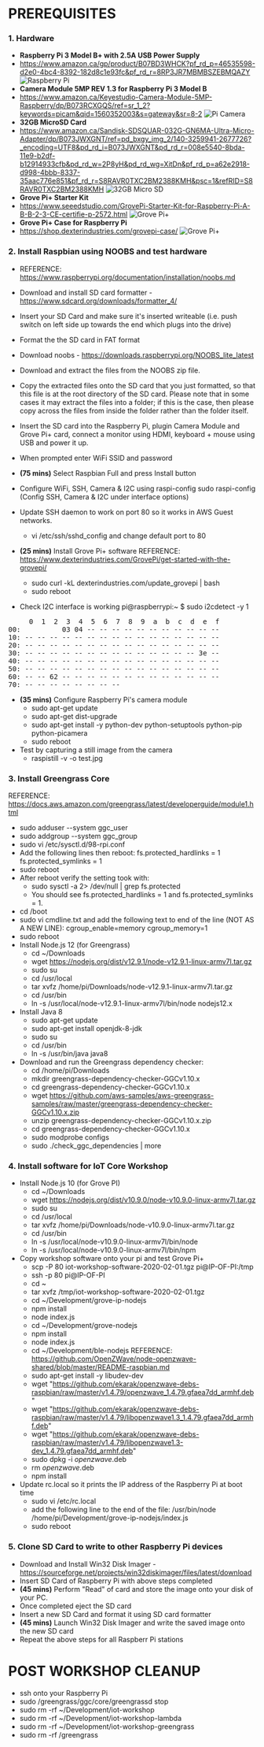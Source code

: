 # PREREQUISITES

### 1. Hardware
   - **Raspberry Pi 3 Model B+ with 2.5A USB Power Supply**
   - https://www.amazon.ca/gp/product/B07BD3WHCK?pf_rd_p=46535598-d2e0-4bc4-8392-182d8c1e93fc&pf_rd_r=8RP3JR7MBMBSZEBMQAZY
   ![Raspberry Pi](images/raspberry-pi-3b.jpg)
   - **Camera Module 5MP REV 1.3 for Raspberry Pi 3 Model B**
   - https://www.amazon.ca/Keyestudio-Camera-Module-5MP-Raspberry/dp/B073RCXGQS/ref=sr_1_2?keywords=picam&qid=1560352003&s=gateway&sr=8-2
   ![Pi Camera](images/pi-camera.jpg)
   - **32GB MicroSD Card**
   - https://www.amazon.ca/Sandisk-SDSQUAR-032G-GN6MA-Ultra-Micro-Adapter/dp/B073JWXGNT/ref=pd_bxgy_img_2/140-3259941-2677726?_encoding=UTF8&pd_rd_i=B073JWXGNT&pd_rd_r=008e5540-8bda-11e9-b2df-b12914933cfb&pd_rd_w=2P8yH&pd_rd_wg=XitDn&pf_rd_p=a62e2918-d998-4bbb-8337-35aac776e851&pf_rd_r=S8RAVR0TXC2BM2388KMH&psc=1&refRID=S8RAVR0TXC2BM2388KMH
   ![32GB Micro SD](images/sandisk-32GB.jpg)
   - **Grove Pi+ Starter Kit**
   - https://www.seeedstudio.com/GrovePi-Starter-Kit-for-Raspberry-Pi-A-B-B-2-3-CE-certifie-p-2572.html
   ![Grove Pi+](images/grove-pi.jpg)
   - **Grove Pi+ Case for Raspberry Pi**
   - https://shop.dexterindustries.com/grovepi-case/
   ![Grove Pi+](images/grovepi-case.jpg)

### 2. Install Raspbian using NOOBS and test hardware

   - REFERENCE: https://www.raspberrypi.org/documentation/installation/noobs.md

   - Download and install SD card formatter - https://www.sdcard.org/downloads/formatter_4/
   - Insert your SD Card and make sure it's inserted writeable
   (i.e. push switch on left side up towards the end which plugs into the drive)
   - Format the the SD card in FAT format
   - Download noobs - https://downloads.raspberrypi.org/NOOBS_lite_latest
   - Download and extract the files from the NOOBS zip file.
   - Copy the extracted files onto the SD card that you just formatted, so that this file is at the root directory of the SD card. Please note that in some cases it may extract the files into a folder; if this is the case, then please copy across the files from inside the folder rather than the folder itself.
   - Insert the SD card into the Raspberry Pi, plugin Camera Module and Grove Pi+ card, connect a monitor using HDMI, keyboard + mouse using USB and power it up.
   - When prompted enter WiFi SSID and password
   - **(75 mins)** Select Raspbian Full and press Install button
   - Configure WiFi, SSH, Camera & I2C using raspi-config
     sudo raspi-config (Config SSH, Camera & I2C under interface options)
   - Update SSH daemon to work on port 80 so it works in AWS Guest networks.
     - vi /etc/ssh/sshd_config and change default port to 80
   - **(25 mins)** Install Grove Pi+ software
   REFERENCE: https://www.dexterindustries.com/GrovePi/get-started-with-the-grovepi/
     - sudo curl -kL dexterindustries.com/update_grovepi | bash
     - sudo reboot
   - Check I2C interface is working
   pi@raspberrypi:~ $ sudo i2cdetect -y 1
<pre>
     0  1  2  3  4  5  6  7  8  9  a  b  c  d  e  f
00:          03 04 -- -- -- -- -- -- -- -- -- -- -- 
10: -- -- -- -- -- -- -- -- -- -- -- -- -- -- -- -- 
20: -- -- -- -- -- -- -- -- -- -- -- -- -- -- -- -- 
30: -- -- -- -- -- -- -- -- -- -- -- -- -- -- 3e -- 
40: -- -- -- -- -- -- -- -- -- -- -- -- -- -- -- -- 
50: -- -- -- -- -- -- -- -- -- -- -- -- -- -- -- -- 
60: -- -- 62 -- -- -- -- -- -- -- -- -- -- -- -- -- 
70: -- -- -- -- -- -- -- -- 
</pre>
   - **(35 mins)** Configure Raspberry Pi's camera module
     - sudo apt-get update
     - sudo apt-get dist-upgrade
     - sudo apt-get install -y python-dev python-setuptools python-pip python-picamera
     - sudo reboot
   - Test by capturing a still image from the camera
     - raspistill -v -o test.jpg

### 3. Install Greengrass Core

   REFERENCE: https://docs.aws.amazon.com/greengrass/latest/developerguide/module1.html
   - sudo adduser --system ggc_user
   - sudo addgroup --system ggc_group
   - sudo vi /etc/sysctl.d/98-rpi.conf
   - Add the following lines then reboot:
     fs.protected_hardlinks = 1
     fs.protected_symlinks = 1
   - sudo reboot
   - After reboot verify the setting took with:
     - sudo sysctl -a 2> /dev/null | grep fs.protected
     - You should see fs.protected_hardlinks = 1 and fs.protected_symlinks = 1.
   - cd /boot
   - sudo vi cmdline.txt and add the following text to end of the line (NOT AS A NEW LINE):
     cgroup_enable=memory cgroup_memory=1
   - sudo reboot
   - Install Node.js 12 (for Greengrass)
     - cd ~/Downloads
     - wget https://nodejs.org/dist/v12.9.1/node-v12.9.1-linux-armv7l.tar.gz
     - sudo su
     - cd /usr/local
     - tar xvfz /home/pi/Downloads/node-v12.9.1-linux-armv7l.tar.gz
     - cd /usr/bin
     - ln -s /usr/local/node-v12.9.1-linux-armv7l/bin/node nodejs12.x
   - Install Java 8
     - sudo apt-get update
     - sudo apt-get install openjdk-8-jdk
     - sudo su
     - cd /usr/bin
     - ln -s /usr/bin/java java8
   - Download and run the Greengrass dependency checker:
     - cd /home/pi/Downloads
     - mkdir greengrass-dependency-checker-GGCv1.10.x
     - cd greengrass-dependency-checker-GGCv1.10.x
     - wget https://github.com/aws-samples/aws-greengrass-samples/raw/master/greengrass-dependency-checker-GGCv1.10.x.zip
     - unzip greengrass-dependency-checker-GGCv1.10.x.zip
     - cd greengrass-dependency-checker-GGCv1.10.x
     - sudo modprobe configs
     - sudo ./check_ggc_dependencies | more

### 4. Install software for IoT Core Workshop

   - Install Node.js 10 (for Grove PI)
     - cd ~/Downloads
     - wget https://nodejs.org/dist/v10.9.0/node-v10.9.0-linux-armv7l.tar.gz
     - sudo su
     - cd /usr/local
     - tar xvfz /home/pi/Downloads/node-v10.9.0-linux-armv7l.tar.gz
     - cd /usr/bin
     - ln -s /usr/local/node-v10.9.0-linux-armv7l/bin/node
     - ln -s /usr/local/node-v10.9.0-linux-armv7l/bin/npm
   - Copy workshop software onto your pi and test Grove Pi+
     - scp -P 80 iot-workshop-software-2020-02-01.tgz pi@IP-OF-PI:/tmp
     - ssh -p 80 pi@IP-OF-PI
     - cd ~
     - tar xvfz /tmp/iot-workshop-software-2020-02-01.tgz
     - cd ~/Development/grove-ip-nodejs
     - npm install
     - node index.js
     - cd ~/Development/grove-nodejs
     - npm install
     - node index.js
     - cd ~/Development/ble-nodejs
     REFERENCE: https://github.com/OpenZWave/node-openzwave-shared/blob/master/README-raspbian.md
     - sudo apt-get install -y libudev-dev
     - wget "https://github.com/ekarak/openzwave-debs-raspbian/raw/master/v1.4.79/openzwave_1.4.79.gfaea7dd_armhf.deb"
     - wget "https://github.com/ekarak/openzwave-debs-raspbian/raw/master/v1.4.79/libopenzwave1.3_1.4.79.gfaea7dd_armhf.deb"
     - wget "https://github.com/ekarak/openzwave-debs-raspbian/raw/master/v1.4.79/libopenzwave1.3-dev_1.4.79.gfaea7dd_armhf.deb"
     - sudo dpkg -i *openzwave*.deb
     - rm *openzwave*.deb
     - npm install
   - Update rc.local so it prints the IP address of the Raspberry Pi at boot time
     - sudo vi /etc/rc.local
     - add the following line to the end of the file:
     /usr/bin/node /home/pi/Development/grove-ip-nodejs/index.js
     - sudo reboot

### 5. Clone SD Card to write to other Raspberry Pi devices

   - Download and Install Win32 Disk Imager - https://sourceforge.net/projects/win32diskimager/files/latest/download
   - Insert SD Card of Raspberry Pi with above steps completed
   - **(45 mins)** Perform "Read" of card and store the image onto your disk of your PC.
   - Once completed eject the SD card
   - Insert a new SD Card and format it using SD card formatter
   - **(45 mins)** Launch Win32 Disk Imager and write the saved image onto the new SD card
   - Repeat the above steps for all Raspberr Pi stations

# POST WORKSHOP CLEANUP

   - ssh onto your Raspberry Pi
   - sudo /greengrass/ggc/core/greengrassd stop
   - sudo rm -rf ~/Development/iot-workshop
   - sudo rm -rf ~/Development/iot-workshop-lambda
   - sudo rm -rf ~/Development/iot-workshop-greengrass
   - sudo rm -rf /greengrass
